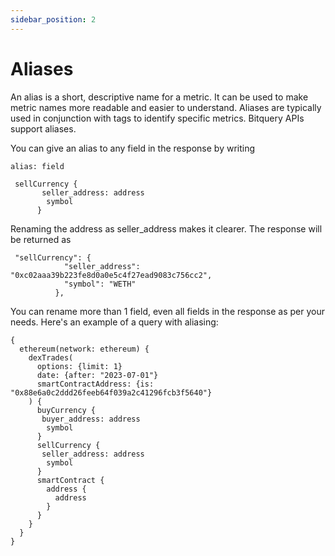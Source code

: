 ```yaml
---
sidebar_position: 2
---
```


# Aliases


An alias is a short, descriptive name for a metric. It can be used to make metric names more readable and easier to understand. Aliases are typically used in conjunction with tags to identify specific metrics. Bitquery APIs support aliases.


You can give an alias to any field in the response by writing 

`alias: field`

```
 sellCurrency {
       seller_address: address
        symbol
      }
```
Renaming the address as seller_address makes it clearer. The response will be returned as 

```
 "sellCurrency": {
            "seller_address": "0xc02aaa39b223fe8d0a0e5c4f27ead9083c756cc2",
            "symbol": "WETH"
          },
```

You can rename more than 1 field, even all fields in the response as per your needs.
Here's an example of a query with aliasing:

```
{
  ethereum(network: ethereum) {
    dexTrades(
      options: {limit: 1}
      date: {after: "2023-07-01"}
      smartContractAddress: {is: "0x88e6a0c2ddd26feeb64f039a2c41296fcb3f5640"}
    ) {
      buyCurrency {
       buyer_address: address
        symbol
      }
      sellCurrency {
       seller_address: address
        symbol
      }
      smartContract {
        address {
          address
        }
      }
    }
  }
}
```